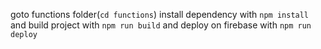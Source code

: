 goto functions folder(`cd functions`) install dependency with `npm install` and build project with `npm run build` and deploy on firebase with `npm run deploy`